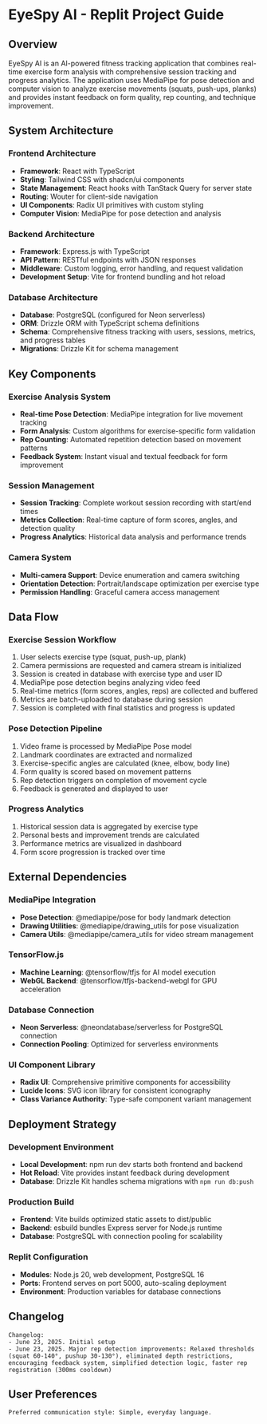 # EyeSpy AI - Replit Project Guide

## Overview

EyeSpy AI is an AI-powered fitness tracking application that combines real-time exercise form analysis with comprehensive session tracking and progress analytics. The application uses MediaPipe for pose detection and computer vision to analyze exercise movements (squats, push-ups, planks) and provides instant feedback on form quality, rep counting, and technique improvement.

## System Architecture

### Frontend Architecture
- **Framework**: React with TypeScript
- **Styling**: Tailwind CSS with shadcn/ui components
- **State Management**: React hooks with TanStack Query for server state
- **Routing**: Wouter for client-side navigation
- **UI Components**: Radix UI primitives with custom styling
- **Computer Vision**: MediaPipe for pose detection and analysis

### Backend Architecture
- **Framework**: Express.js with TypeScript
- **API Pattern**: RESTful endpoints with JSON responses
- **Middleware**: Custom logging, error handling, and request validation
- **Development Setup**: Vite for frontend bundling and hot reload

### Database Architecture
- **Database**: PostgreSQL (configured for Neon serverless)
- **ORM**: Drizzle ORM with TypeScript schema definitions
- **Schema**: Comprehensive fitness tracking with users, sessions, metrics, and progress tables
- **Migrations**: Drizzle Kit for schema management

## Key Components

### Exercise Analysis System
- **Real-time Pose Detection**: MediaPipe integration for live movement tracking
- **Form Analysis**: Custom algorithms for exercise-specific form validation
- **Rep Counting**: Automated repetition detection based on movement patterns
- **Feedback System**: Instant visual and textual feedback for form improvement

### Session Management
- **Session Tracking**: Complete workout session recording with start/end times
- **Metrics Collection**: Real-time capture of form scores, angles, and detection quality
- **Progress Analytics**: Historical data analysis and performance trends

### Camera System
- **Multi-camera Support**: Device enumeration and camera switching
- **Orientation Detection**: Portrait/landscape optimization per exercise type
- **Permission Handling**: Graceful camera access management

## Data Flow

### Exercise Session Workflow
1. User selects exercise type (squat, push-up, plank)
2. Camera permissions are requested and camera stream is initialized
3. Session is created in database with exercise type and user ID
4. MediaPipe pose detection begins analyzing video feed
5. Real-time metrics (form scores, angles, reps) are collected and buffered
6. Metrics are batch-uploaded to database during session
7. Session is completed with final statistics and progress is updated

### Pose Detection Pipeline
1. Video frame is processed by MediaPipe Pose model
2. Landmark coordinates are extracted and normalized
3. Exercise-specific angles are calculated (knee, elbow, body line)
4. Form quality is scored based on movement patterns
5. Rep detection triggers on completion of movement cycle
6. Feedback is generated and displayed to user

### Progress Analytics
1. Historical session data is aggregated by exercise type
2. Personal bests and improvement trends are calculated
3. Performance metrics are visualized in dashboard
4. Form score progression is tracked over time

## External Dependencies

### MediaPipe Integration
- **Pose Detection**: @mediapipe/pose for body landmark detection
- **Drawing Utilities**: @mediapipe/drawing_utils for pose visualization
- **Camera Utils**: @mediapipe/camera_utils for video stream management

### TensorFlow.js
- **Machine Learning**: @tensorflow/tfjs for AI model execution
- **WebGL Backend**: @tensorflow/tfjs-backend-webgl for GPU acceleration

### Database Connection
- **Neon Serverless**: @neondatabase/serverless for PostgreSQL connection
- **Connection Pooling**: Optimized for serverless environments

### UI Component Library
- **Radix UI**: Comprehensive primitive components for accessibility
- **Lucide Icons**: SVG icon library for consistent iconography
- **Class Variance Authority**: Type-safe component variant management

## Deployment Strategy

### Development Environment
- **Local Development**: npm run dev starts both frontend and backend
- **Hot Reload**: Vite provides instant feedback during development
- **Database**: Drizzle Kit handles schema migrations with `npm run db:push`

### Production Build
- **Frontend**: Vite builds optimized static assets to dist/public
- **Backend**: esbuild bundles Express server for Node.js runtime
- **Database**: PostgreSQL with connection pooling for scalability

### Replit Configuration
- **Modules**: Node.js 20, web development, PostgreSQL 16
- **Ports**: Frontend serves on port 5000, auto-scaling deployment
- **Environment**: Production variables for database connections

## Changelog

```
Changelog:
- June 23, 2025. Initial setup
- June 23, 2025. Major rep detection improvements: Relaxed thresholds (squat 60-140°, pushup 30-130°), eliminated depth restrictions, encouraging feedback system, simplified detection logic, faster rep registration (300ms cooldown)
```

## User Preferences

```
Preferred communication style: Simple, everyday language.
```